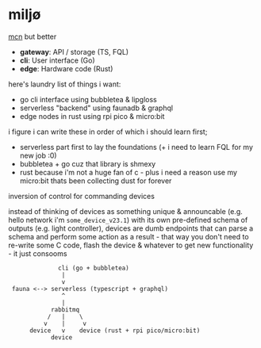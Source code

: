 # miljø

[mcn](https://gitlab.com/cxss/mcn) but better


* __gateway__: API / storage (TS, FQL)
* __cli__: User interface (Go)
* __edge__: Hardware code (Rust)


here's laundry list of things i want:

* go cli interface using bubbletea & lipgloss
* serverless "backend" using faunadb & graphql
* edge nodes in rust using rpi pico & micro:bit

i figure i can write these in order of which i should learn first;

* serverless part first to lay the foundations (+ i need to learn FQL for my new job :0)
* bubbletea + go cuz that library is shmexy
* rust because i'm not a huge fan of c - plus i need a reason use my micro:bit thats been collecting dust for forever

inversion of control for commanding devices

instead of thinking of devices as something unique & announcable (e.g. hello network i'm `some_device_v23.1`) with its own pre-defined schema of outputs (e.g. light controller), devices are dumb endpoints that can parse a schema and perform some action as a result - that way you don't need to re-write some C code, flash the device & whatever to get new functionality - it just consooms

```
              cli (go + bubbletea) 
               |
               v
 fauna <--> serverless (typescript + graphql)
               ^
               |
            rabbitmq
           /   |    \
          v    |     v
      device   v    device (rust + rpi pico/micro:bit)
            device
```


